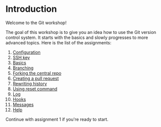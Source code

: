 Introduction
============

Welcome to the Git workshop!

The goal of this workshop is to give you an idea how to use the Git version control 
system. It starts with the basics and slowly progresses to more advanced topics. Here is the list of the assignments:

1. [Configuration](01-configuration.md)
2. [SSH key](02-ssh-key.md)
3. [Basics](03-basics.md)
4. [Branching](04-branching.md)
5. [Forking the central repo](05-fork.md)
6. [Creating a pull request](06-pull-request.md)
7. [Rewriting history](07-rebase.md)
8. [Using reset command](08-reset.md)
9. [Log](09-log.md)
10. [Hooks](10-hooks.md)
11. [Messages](11-messages.md)
12. [Help](12-help.md)
    
Continue with assignment 1 if you're ready to start.
